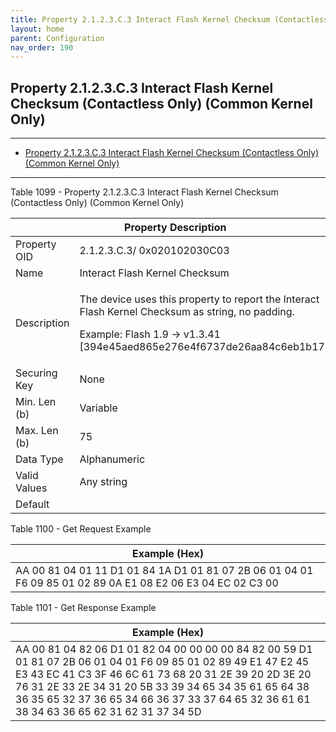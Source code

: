 ```yaml
---
title: Property 2.1.2.3.C.3 Interact Flash Kernel Checksum (Contactless Only) (Common Kernel Only)
layout: home
parent: Configuration
nav_order: 190
---
```


## Property 2.1.2.3.C.3 Interact Flash Kernel Checksum (Contactless Only) (Common Kernel Only)

---

- [Property 2.1.2.3.C.3 Interact Flash Kernel Checksum (Contactless Only) (Common Kernel Only)](#property-2123c3-interact-flash-kernel-checksum-contactless-only-common-kernel-only)

---


Table 1099 - Property 2.1.2.3.C.3 Interact Flash Kernel Checksum
(Contactless Only) (Common Kernel Only)

<table>
<colgroup>
<col style="width: 14%" />
<col style="width: 85%" />
</colgroup>
<thead>
<tr>
<th colspan="2">Property Description</th>
</tr>
</thead>
<tbody>
<tr>
<td>Property OID</td>
<td>2.1.2.3.C.3/ 0x020102030C03</td>
</tr>
<tr>
<td>Name</td>
<td>Interact Flash Kernel Checksum</td>
</tr>
<tr>
<td>Description</td>
<td><p>The device uses this property to report the Interact Flash Kernel
Checksum as string, no padding.</p>
<p>Example: Flash 1.9 -&gt; v1.3.41
[394e45aed865e276e4f6737de26aa84c6eb1b174]</p></td>
</tr>
<tr>
<td>Securing Key</td>
<td>None</td>
</tr>
<tr>
<td>Min. Len (b)</td>
<td>Variable</td>
</tr>
<tr>
<td>Max. Len (b)</td>
<td>75</td>
</tr>
<tr>
<td>Data Type</td>
<td>Alphanumeric</td>
</tr>
<tr>
<td>Valid Values</td>
<td>Any string</td>
</tr>
<tr>
<td>Default</td>
<td></td>
</tr>
</tbody>
</table>

Table 1100 - Get Request Example

| Example (Hex) |
|----|
| AA 00 81 04 01 11 D1 01 84 1A D1 01 81 07 2B 06 01 04 01 F6 09 85 01 02 89 0A E1 08 E2 06 E3 04 EC 02 C3 00 |

Table 1101 - Get Response Example

| Example (Hex) |
|----|
| AA 00 81 04 82 06 D1 01 82 04 00 00 00 00 84 82 00 59 D1 01 81 07 2B 06 01 04 01 F6 09 85 01 02 89 49 E1 47 E2 45 E3 43 EC 41 C3 3F 46 6C 61 73 68 20 31 2E 39 20 2D 3E 20 76 31 2E 33 2E 34 31 20 5B 33 39 34 65 34 35 61 65 64 38 36 35 65 32 37 36 65 34 66 36 37 33 37 64 65 32 36 61 61 38 34 63 36 65 62 31 62 31 37 34 5D |

#